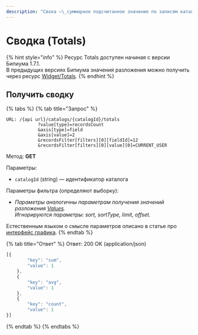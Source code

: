 ```yaml
---
description: "Свока —\_суммарное подсчитанное значение по записям каталога"
---
```


# Сводка (Totals)

{% hint style="info" %}
Ресурс Totals доступен начиная с версии Бипиума 1.7.1.\
В предыдущих версиях Бипиума значения разложения можно получить через ресурс [Widget/Totals](../reports/widgets.md#obshie-dannye-grafika-totals).
{% endhint %}

## Получить сводку

{% tabs %}
{% tab title="Запрос" %}
```
URL: /{api url}/catalogs/{catalogId}/totals
            ?value[type]=recordsCount
            &axis[type]=field
            &axis[value]=2
            &recordsFilter[filters][0][fieldId]=12
            &recordsFilter[filters][0][value][0]=CURRENT_USER
```

Метод: **GET**

Параметры:

* `catalogId` (string) — идентификатор каталога

Параметры фильтра (определяют выборку):

* _Параметры аналогичны параметрам получения значений разложения_ [_Values_](values.md)_._\
  _Игнорируются параметры: sort, sortType, limit, offset._

Естественным языком о смысле параметров описано в статье про [интерфейс графика](../../../manual/reports/widgets.md).
{% endtab %}

{% tab title="Ответ" %}
Ответ: 200 OK (application/json)

```javascript
[{
        "key": "sum",
        "value": 1
    },
    {
        "key": "avg",
        "value": 1
    },
    {
        "key": "count",
        "value": 1
}]
```
{% endtab %}
{% endtabs %}

